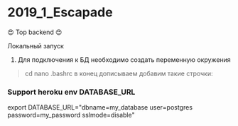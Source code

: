 # 2019_1_Escapade
:heart_eyes: Top backend :heart_eyes:


Локальный запуск 

1. Для подключения к БД необходимо создать переменную окружения

> cd
> nano .bashrc 
в конец дописываем добавим такие строчки:

### Support heroku env DATABASE_URL
export DATABASE_URL="dbname=my_database user=postgres password=my_password sslmode=disable" 
